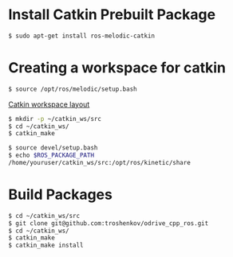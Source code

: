 # Install Catkin Prebuilt Package
```sh
$ sudo apt-get install ros-melodic-catkin
```

# Creating a workspace for catkin

```sh
$ source /opt/ros/melodic/setup.bash
```

[Catkin workspace layout](http://wiki.ros.org/catkin/workspaces)

```sh
$ mkdir -p ~/catkin_ws/src
$ cd ~/catkin_ws/
$ catkin_make
```

```sh
$ source devel/setup.bash
$ echo $ROS_PACKAGE_PATH
/home/youruser/catkin_ws/src:/opt/ros/kinetic/share
```

# Build Packages
```sh 
$ cd ~/catkin_ws/src
$ git clone git@github.com:troshenkov/odrive_cpp_ros.git
$ cd ~/catkin_ws/
$ catkin_make
$ catkin_make install
```

